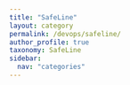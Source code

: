 ```yaml
---
title: "SafeLine"
layout: category
permalink: /devops/safeline/
author_profile: true
taxonomy: SafeLine
sidebar:
  nav: "categories"
---
```

